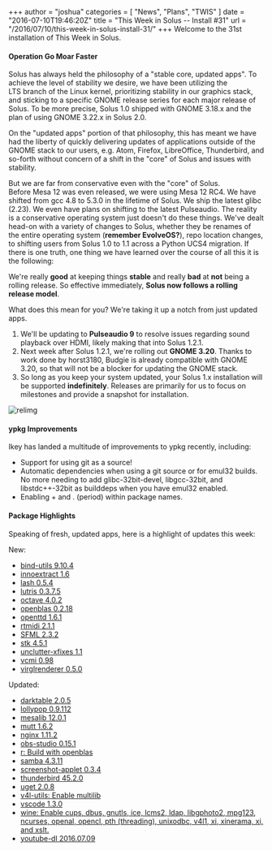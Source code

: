 +++
author = "joshua"
categories = [
"News",
"Plans",
"TWIS"
]
date =  "2016-07-10T19:46:20Z"
title = "This Week in Solus -- Install #31"
url = "/2016/07/10/this-week-in-solus-install-31/"
+++ 
Welcome to the 31st installation of This Week in Solus. 

#### Operation Go Moar Faster

Solus has always held the philosophy of a "stable core, updated apps". To achieve the level of stability we desire, we have been utilizing the LTS branch of the Linux kernel, prioritizing stability in our graphics stack, and sticking to a specific GNOME release 
series for each major release of Solus. To be more precise, Solus 1.0 shipped with GNOME 3.18.x and the plan of using GNOME 3.22.x in Solus 2.0.

On the "updated apps" portion of that philosophy, this has meant we have had the liberty of quickly delivering updates of applications outside of the GNOME stack to our users, e.g. Atom, Firefox, LibreOffice, Thunderbird, and so-forth without concern of a 
shift in the "core" of Solus and issues with stability.

But we are far from conservative even with the "core" of Solus. Before Mesa 12 was even released, we were using Mesa 12 RC4. We have shifted from gcc 4.8 to 5.3.0 in the lifetime of Solus. We ship the latest glibc (2.23). We even have plans on shifting to the 
latest Pulseaudio. The reality is a conservative operating system just doesn't do these things. We've dealt head-on with a variety of changes to Solus, whether they be renames of the entire operating system (**remember EvolveOS?**), repo location changes, 
to shifting users from Solus 1.0 to 1.1 across a Python UCS4 migration. If there is one truth, one thing we have learned over the course of all this it is the following:

We're really **good** at keeping things **stable** and really **bad** at **not** being a rolling release. So effective immediately, **Solus now follows a rolling release model**.

What does this mean for you? We're taking it up a notch from just updated apps.

1. We'll be updating to **Pulseaudio 9** to resolve issues regarding sound playback over HDMI, likely making that into Solus 1.2.1.
2. Next week after Solus 1.2.1, we're rolling out **GNOME 3.20**. Thanks to work done by horst3180, Budgie is already compatible with GNOME 3.20, so that will not be a blocker for updating the GNOME stack.
3. So long as you keep your system updated, your Solus 1.x installation will be supported **indefinitely**. Releases are primarily for us to focus on milestones and provide a snapshot for installation.

![relimg](http://i.imgur.com/YsbKHg1.gif)

#### ypkg Improvements

Ikey has landed a multitude of improvements to ypkg recently, including:

- Support for using git as a source!
- Automatic dependencies when using a git source or for emul32 builds. No more needing to add glibc-32bit-devel, libgcc-32bit, and libstdc++-32bit as builddeps when you have emul32 enabled.
- Enabling + and . (period) within package names.

#### Package Highlights

Speaking of fresh, updated apps, here is a highlight of updates this week:

New:

- [bind-utils 9.10.4](https://git.solus-project.com/packages/bind-utils/commit/?id=b176b476dfe980b874dc3697124b0d5c4311f041)
- [innoextract 1.6](https://git.solus-project.com/packages/innoextract/commit/?id=388aecbd9c8b31c4e48b6bbf8dd85bcbf88e167c)
- [lash 0.5.4](https://git.solus-project.com/packages/lash/commit/?id=bcba16307c250d5237ae9b103ffc5088559f08e2)
- [lutris 0.3.7.5](https://git.solus-project.com/packages/lutris/commit/?id=6cd7a491077bcbb23962b69a70298c75a89f0a56)
- [octave 4.0.2](https://git.solus-project.com/packages/octave/commit/?id=73bf7c568a0b3843eb269b3f229aef3639ca4f24)
- [openblas 0.2.18](https://git.solus-project.com/packages/openblas/commit/?id=0a1db23066e82f20f1f95fa85f1baa35b2d715af)
- [openttd 1.6.1](https://git.solus-project.com/packages/openttd/commit/?id=8870c65bee54cc9f3d2245495ee057331e045a06)
- [rtmidi 2.1.1](https://git.solus-project.com/packages/rtmidi/commit/?id=4e41af504ff2395ce272d7d3c3bf4acc433ce30d)
- [SFML 2.3.2](https://git.solus-project.com/packages/SFML/commit/?id=cfa4cffc7ef8d332323a8d588d9d89fffc3407d1)
- [stk 4.5.1](https://git.solus-project.com/packages/stk/commit/?id=b19bb72f87b0c74bc3fff688cc0d3eb484048de9)
- [unclutter-xfixes 1.1](https://git.solus-project.com/packages/unclutter-xfixes/commit/?id=8dac2a34344ac65f11b0c6e1b7d32872f70dd67a)
- [vcmi 0.98](https://git.solus-project.com/packages/vcmi/commit/?id=7452e4dd8b04d14818870ca9667d75febd91f80c)
- [virglrenderer 0.5.0](https://git.solus-project.com/packages/virglrenderer/commit/?id=11f2a6ad1c4528eb9d5f7acf363743fdd1fb011e)

Updated:

- [darktable 2.0.5](https://git.solus-project.com/packages/darktable/commit/?id=42d0215946e8933e82e156ad11936ca074460635)
- [lollypop 0.9.112](https://git.solus-project.com/packages/lollypop/commit/?id=a443db92101433deda5b12acaa8d7e1095dc2bec)
- [mesalib 12.0.1](https://git.solus-project.com/packages/mesalib/commit/?id=ebf2cffa5cbb040a932c5d0b952d90170e93ce17)
- [mutt 1.6.2](https://git.solus-project.com/packages/mutt/commit/?id=b566aa51f27433d830f6805efe89bcb1044ba496)
- [nginx 1.11.2](https://git.solus-project.com/packages/nginx/commit/?id=4f203407d97ade7e2251abcd22ec5acce464b058)
- [obs-studio 0.15.1](https://git.solus-project.com/packages/obs-studio/commit/?id=592a87f1be4e8132ce94a8d0767e0275aadfbba9)
- [r: Build with openblas](https://git.solus-project.com/packages/r/commit/?id=20eecdf305c8dec2c11856ae3e92786710f8abf2)
- [samba 4.3.11](https://git.solus-project.com/packages/samba/commit/?id=db9f56a719505ffee4feb0dc6f11b369ac8e49b4)
- [screenshot-applet 0.3.4](https://git.solus-project.com/packages/screenshot-applet/commit/?id=a39e9acb9157b3b02027354c6739d8adde95a151)
- [thunderbird 45.2.0](https://git.solus-project.com/packages/thunderbird/commit/?id=0ae4288f6f1fae655a99e615c52737c16c3fbbac)
- [uget 2.0.8](https://git.solus-project.com/packages/uget/commit/?id=14db00fb8b17fb3e7b20144e88803faa1b08dea2)
- [v4l-utils: Enable multilib](https://git.solus-project.com/packages/v4l-utils/commit/?id=cd7d46dc29247840fa06ed13315d4cc28df0ffa6)
- [vscode 1.3.0](https://git.solus-project.com/packages/vscode/commit/?id=60f0dca039235d544d258d0fcf96ee62fe2c3c66)
- [wine: Enable cups, dbus, gnutls, ice, lcms2, ldap, libgphoto2, mpg123, ncurses, openal, opencl, pth (threading), unixodbc, v4l1, xi, xinerama, xi, and xslt.](https://git.solus-project.com/packages/wine/commit/?id=d078d3c91686cce8e1e7f08fef83dac33e5c7e8)
- [youtube-dl 2016.07.09](https://git.solus-project.com/packages/youtube-dl/commit/?id=efd0afff28cae41c767a1e5442882a2a61af3b2b)